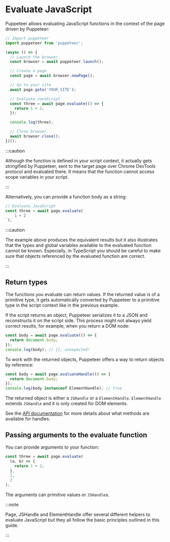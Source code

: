 # Evaluate JavaScript

Puppeteer allows evaluating JavaScript functions in the context of the page
driven by Puppeteer:

```ts
// Import puppeteer
import puppeteer from 'puppeteer';

(async () => {
  // Launch the browser
  const browser = await puppeteer.launch();

  // Create a page
  const page = await browser.newPage();

  // Go to your site
  await page.goto('YOUR_SITE');

  // Evaluate JavaScript
  const three = await page.evaluate(() => {
    return 1 + 2;
  });

  console.log(three);

  // Close browser.
  await browser.close();
})();
```

:::caution

Although the function is defined in your script context, it actually gets
stringified by Puppeteer, sent to the target page over Chrome DevTools protocol
and evaluated there. It means that the function cannot access scope variables in
your script.

:::

Alternatively, you can provide a function body as a string:

```ts
// Evaluate JavaScript
const three = await page.evaluate(`
    1 + 2
`);
```

:::caution

The example above produces the equivalent results but it also illustrates that
the types and global variables available to the evaluated function cannot be
known. Especially, in TypeScript you should be careful to make sure that objects
referenced by the evaluated function are correct.

:::

## Return types

The functions you evaluate can return values. If the returned value is of a
primitive type, it gets automatically converted by Puppeteer to a primitive type
in the script context like in the previous example.

If the script returns an object, Puppeteer serializes it to a JSON and reconstructs it on the script side. This process might not always yield correct results, for example, when you return a DOM node:

```ts
const body = await page.evaluate(() => {
  return document.body;
});
console.log(body); // {}, unexpected!
```

To work with the returned objects, Puppeteer offers a way to return objects by reference:

```ts
const body = await page.evaluateHandle(() => {
  return document.body;
});
console.log(body instanceof ElementHandle); // true
```

The returned object is either a `JSHandle` or a `ElementHandle`. `ElementHandle` extends `JSHandle` and it is only created for DOM elements.

See the [API documentation](https://pptr.dev/api) for more details about what methods are available for handles.

## Passing arguments to the evaluate function

You can provide arguments to your function:

```ts
const three = await page.evaluate(
  (a, b) => {
    return 1 + 2;
  },
  1,
  2
);
```

The arguments can primitive values or `JSHandle`s.

:::note

Page, JSHandle and ElementHandle offer several different helpers to evaluate JavaScript but they all follow the basic principles outlined in this guide.

:::
